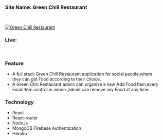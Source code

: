### Site Name: Green Chili Restaurant
<br>

 [![Green Chili Restaurant](https://i.ibb.co/JHB67hH/green-1.png)](https://green-chilis-client.web.app/)
### Live:  
<br>

### Feature
- A full stack Green Chili Restaurant application for social people,where they can get Food according to their choice.   
- A Green Chili Restaurant admin can organise a new Add Food Item,every Food Item control in admin ,admin can remove any Food at any time.

### Technology
- React 
- React-router 
- Node.js  
- MongoDB Firebase Authentication  
- Heroku
